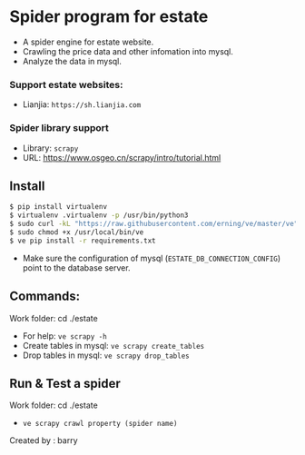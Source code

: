 # Spider program for estate

- A spider engine for estate website. 
- Crawling the price data and other infomation into mysql.
- Analyze the data in mysql.

### Support estate websites:
- Lianjia: `https://sh.lianjia.com`

### Spider library support
- Library: `scrapy`
- URL: https://www.osgeo.cn/scrapy/intro/tutorial.html

## Install
```bash
$ pip install virtualenv
$ virtualenv .virtualenv -p /usr/bin/python3
$ sudo curl -kL "https://raw.githubusercontent.com/erning/ve/master/ve" -o "/usr/local/bin/ve"
$ sudo chmod +x /usr/local/bin/ve
$ ve pip install -r requirements.txt
```
- Make sure the configuration of mysql (`ESTATE_DB_CONNECTION_CONFIG`) point to the database server.

## Commands:
Work folder:            cd ./estate
- For help:               `ve scrapy -h`
- Create tables in mysql: `ve scrapy create_tables` 
- Drop tables in mysql:   `ve scrapy drop_tables`

## Run & Test a spider
Work folder:		cd ./estate
- `ve scrapy crawl property (spider name)`

Created by : barry
